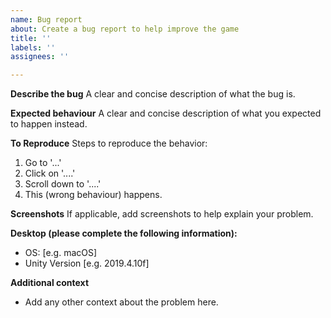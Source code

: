 ```yaml
---
name: Bug report
about: Create a bug report to help improve the game
title: ''
labels: ''
assignees: ''

---
```


**Describe the bug**
A clear and concise description of what the bug is.

**Expected behaviour**
A clear and concise description of what you expected to happen instead.

**To Reproduce**
Steps to reproduce the behavior:
1. Go to '...'
2. Click on '....'
3. Scroll down to '....'
4. This (wrong behaviour) happens.

**Screenshots**
If applicable, add screenshots to help explain your problem.

**Desktop (please complete the following information):**
 - OS: [e.g. macOS]
 - Unity Version [e.g. 2019.4.10f]

**Additional context**
- Add any other context about the problem here.
